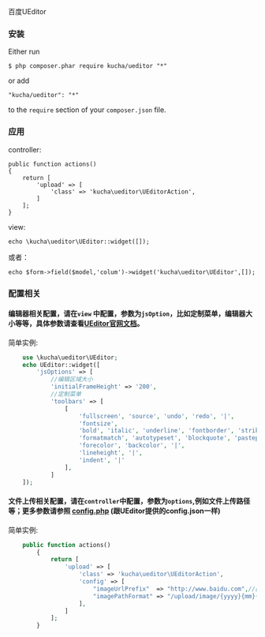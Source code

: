 百度UEditor
### 安装
Either run

```
$ php composer.phar require kucha/ueditor "*"
```

or add

```
"kucha/ueditor": "*"
```

to the ```require``` section of your `composer.json` file.

### 应用

controller:  

```
public function actions()
{
    return [
        'upload' => [
            'class' => 'kucha\ueditor\UEditorAction',
        ]
    ];
}
```

view:  

```
echo \kucha\ueditor\UEditor::widget([]);
```

或者：

```
echo $form->field($model,'colum')->widget('kucha\ueditor\UEditor',[]);
```
### 配置相关

#### 编辑器相关配置，请在`view` 中配置，参数为`jsOption`，比如定制菜单，编辑器大小等等，具体参数请查看[UEditor官网文档](http://fex-team.github.io/ueditor/)。

简单实例:  
```php
	use \kucha\ueditor\UEditor;
    echo UEditor::widget([
        'jsOptions' => [
            //编辑区域大小
            'initialFrameHeight' => '200',
            //定制菜单
            'toolbars' => [
                [
                    'fullscreen', 'source', 'undo', 'redo', '|',
                    'fontsize',
                    'bold', 'italic', 'underline', 'fontborder', 'strikethrough', 'removeformat',
                    'formatmatch', 'autotypeset', 'blockquote', 'pasteplain', '|',
                    'forecolor', 'backcolor', '|',
                    'lineheight', '|',
                    'indent', '|'
                ],
            ]
    ]);
```

#### 文件上传相关配置，请在`controller`中配置，参数为`options`,例如文件上传路径等；更多参数请参照 [config.php](https://github.com/BigKuCha/yii2-ueditor-widget/blob/master/config.php) (跟UEditor提供的config.json一样)

简单实例:  
```php
	public function actions()
        {
            return [
                'upload' => [
                    'class' => 'kucha\ueditor\UEditorAction',
                    'config' => [
                        "imageUrlPrefix"  => "http://www.baidu.com",//图片访问路径前缀
                        "imagePathFormat" => "/upload/image/{yyyy}{mm}{dd}/{time}{rand:6}" //上传保存路径
                    ],
                ]
            ];
        }
```
